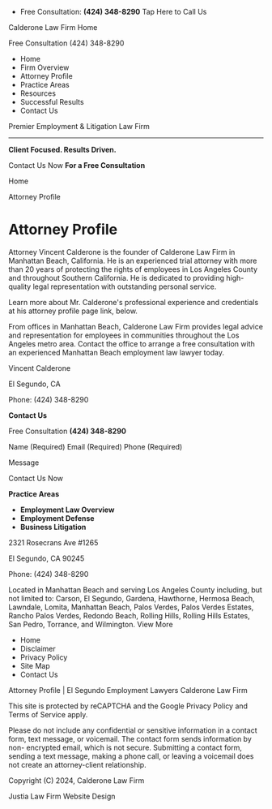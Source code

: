   * Free Consultation: **(424) 348-8290** Tap Here to Call Us 

Calderone Law Firm Home

Free Consultation (424) 348-8290

  * Home
  * Firm Overview
  * Attorney Profile
  * Practice Areas
  * Resources
  * Successful Results
  * Contact Us

Premier Employment & Litigation Law Firm

* * *

 **Client Focused. Results Driven.**

Contact Us Now **For a Free Consultation**

Home

Attorney Profile

# Attorney Profile

Attorney Vincent Calderone is the founder of Calderone Law Firm in Manhattan
Beach, California. He is an experienced trial attorney with more than 20 years
of protecting the rights of employees in Los Angeles County and throughout
Southern California. He is dedicated to providing high-quality legal
representation with outstanding personal service.

Learn more about Mr. Calderone's professional experience and credentials at
his attorney profile page link, below.

From offices in Manhattan Beach, Calderone Law Firm provides legal advice and
representation for employees in communities throughout the Los Angeles metro
area. Contact the office to arrange a free consultation with an experienced
Manhattan Beach employment law lawyer today.

Vincent Calderone

El Segundo, CA

Phone: (424) 348-8290  



**Contact Us**

Free Consultation **(424) 348-8290**

Name (Required)  Email (Required)  Phone (Required)

Message

Contact Us Now

**Practice Areas**

  * **Employment Law Overview**
  * **Employment Defense**
  * **Business Litigation**

2321 Rosecrans Ave #1265

El Segundo, CA 90245

Phone: (424) 348-8290

Located in Manhattan Beach and serving Los Angeles County including, but not
limited to: Carson, El Segundo, Gardena, Hawthorne, Hermosa Beach, Lawndale,
Lomita, Manhattan Beach, Palos Verdes, Palos Verdes Estates, Rancho Palos
Verdes, Redondo Beach, Rolling Hills, Rolling Hills Estates, San Pedro,
Torrance, and Wilmington. View More

  * Home
  * Disclaimer
  * Privacy Policy
  * Site Map
  * Contact Us

Attorney Profile | El Segundo Employment Lawyers Calderone Law Firm

This site is protected by reCAPTCHA and the Google Privacy Policy and Terms of
Service apply.

Please do not include any confidential or sensitive information in a contact
form, text message, or voicemail. The contact form sends information by non-
encrypted email, which is not secure. Submitting a contact form, sending a
text message, making a phone call, or leaving a voicemail does not create an
attorney-client relationship.

Copyright (C) 2024,  Calderone Law Firm

Justia Law Firm Website Design



